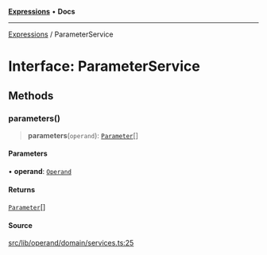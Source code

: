 [**Expressions**](../README.md) • **Docs**

***

[Expressions](../README.md) / ParameterService

# Interface: ParameterService

## Methods

### parameters()

> **parameters**(`operand`): [`Parameter`](Parameter.md)[]

#### Parameters

• **operand**: [`Operand`](../classes/Operand.md)

#### Returns

[`Parameter`](Parameter.md)[]

#### Source

[src/lib/operand/domain/services.ts:25](https://github.com/data7expressions/3xpr/blob/7acee0c2886cdd6f6b6d4a83a1fd843738c9d027/src/lib/operand/domain/services.ts#L25)
